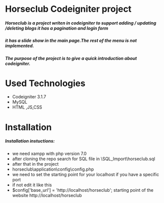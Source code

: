 # Horseclub Codeigniter project
##### Horseclub is a project writen in codeigniter to support adding / updating /deleting blogs it has a pagination and login form
##### it has a slide show in the main page.The rest of the menu is not implemented.
##### The purpose of the project is to give a quick introduction about codeigniter. 
# Used Technologies
- Codeigniter 3.1.7
- MySQL
- HTML ,JS,CSS
# Installation
##### Installation instuctions: 
- we need xampp with php version 7.0 
- after cloning the repo search for SQL file in \SQL_Import\horseclub.sql
- after that in the project
- horseclub\application\config\config.php 
- we need to set the starting point for your localhost if you have a specific port
- if not edit it like this
- $config['base_url'] = 'http://localhost/horseclub';
 starting point of the website
 http://localhost/horseclub

